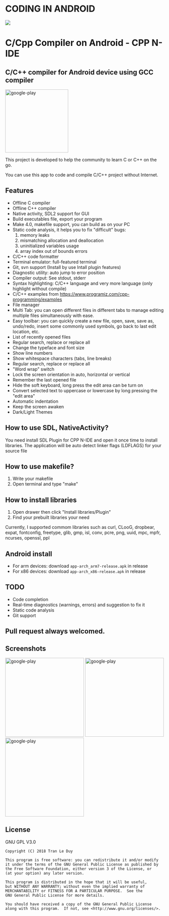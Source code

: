 # CODING IN ANDROID
![](google-play-store/wallpaper/wallpaper2.png)

# C/Cpp Compiler on Android - CPP N-IDE
## C/C++ compiler for Android device using GCC compiler

<a href="https://play.google.com/store/apps/details?id=com.duy.c.cpp.compiler">
    <img src="google-play-store/en_badge_web_generic.png" alt="google-play" width="200"/>
</a>


This project is developed to help the community to learn C or C++ on the go.

You can use this app to code and compile C/C++ project without Internet.


## Features
- Offline C compiler
- Offline C++ compiler
- Native activity, SDL2 support for GUI
- Build executables file, export your program
- Make 4.0, makefile support, you can build as on your PC
- Static code analysis, it helps you to fix "difficult" bugs:
    1. memory leaks
    1. mismatching allocation and deallocation
    1. uninitialized variables usage
    1. array index out of bounds errors
- C/C++ code formatter
- Terminal emulator: full-featured terminal
- Git, svn support (Install by use Intall plugin features)
- Diagnostic utility: auto jump to error position
- Compiler output: See stdout, stderr
- Syntax highlighting: C/C++ language and very more language (only highlight without compile)
- C/C++ examples from https://www.programiz.com/cpp-programming/examples
- File manager
- Multi Tab: you can open different files in different tabs to manage editing multiple files simultaneously with ease.
- Easy toolbar: you can quickly create a new file, open, save, save as, undo/redo, insert some commonly used symbols, go back to last edit location, etc.
- List of recently opened files
- Regular search, replace or replace all
- Change the typeface and font size
- Show line numbers
- Show whitespace characters (tabs, line breaks)
- Regular search, replace or replace all
- "Word wrap" switch
- Lock the screen orientation in auto, horizontal or vertical
- Remember the last opened file
- Hide the soft keyboard, long press the edit area can be turn on
- Convert selected text to uppercase or lowercase by long pressing the "edit area"
- Automatic indentation
- Keep the screen awaken
- Dark/Light Themes

## How to use SDL, NativeActivity?
You need install SDL Plugin for CPP N-IDE and open it once time to install libraries.
The application will be auto detect linker flags (LDFLAGS) for your source file

## How to use makefile?
1. Write your makefile
2. Open terminal and type "make"

## How to install libraries
1. Open drawer then click "Install libraries/Plugin"
2. Find your prebuilt libraries your need

Currently, I supported commom libraries such as curl, CLooG, dropbear, expat, fontconfig, freetype, glib, gmp, isl, conv, pcre, png, uuid, mpc, mpfr, ncurses, openssl, ppl


## Android install
- For arm devices: download ``app-arch_arm7-release.apk`` in release
- For x86 devices: download ``app-arch_x86-release.apk`` in release

## TODO
- Code completion
- Real-time diagnostics (warnings, errors) and suggestion to fix it
- Static code analysis
- Git support

## Pull request always welcomed.

## Screenshots

<img src="google-play-store/screenshots/Screenshot_20180527-003844.jpg" alt="google-play" width="250"/> <img src="google-play-store/screenshots/Screenshot_20180527-003909.jpg" alt="google-play" width="250"/> <img src="google-play-store/screenshots/Screenshot_20180527-003925.jpg" alt="google-play" width="250"/>

## License
GNU GPL V3.0

    Copyright (C) 2018 Tran Le Duy	

    This program is free software: you can redistribute it and/or modify
    it under the terms of the GNU General Public License as published by
    the Free Software Foundation, either version 3 of the License, or
    (at your option) any later version.

    This program is distributed in the hope that it will be useful,
    but WITHOUT ANY WARRANTY; without even the implied warranty of
    MERCHANTABILITY or FITNESS FOR A PARTICULAR PURPOSE.  See the
    GNU General Public License for more details.

    You should have received a copy of the GNU General Public License
    along with this program.  If not, see <http://www.gnu.org/licenses/>.
